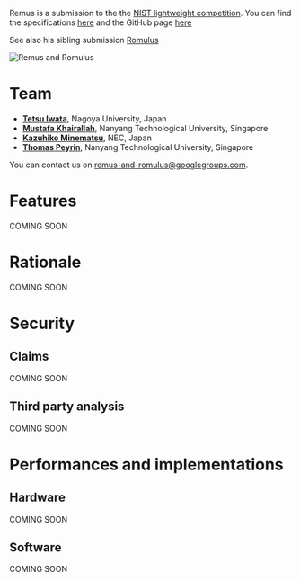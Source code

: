 Remus is a submission to the the [NIST lightweight competition](https://csrc.nist.gov/projects/lightweight-cryptography). You can find the specifications [here](https://remusae.github.io/remus/Remus.pdf) and the GitHub page [here](https://github.com/remusae/remus) 

See also his sibling submission [Romulus](https://romulusae.github.io/romulus/) 

![Remus and Romulus](https://github.com/remusae/remus/remus_romulus.png "Remus and Romulus")

# Team

- **[Tetsu Iwata](http://www.nuee.nagoya-u.ac.jp/labs/tiwata/)**, Nagoya University, Japan
- **[Mustafa Khairallah](https://www.mustafa-khairallah.com/)**, Nanyang Technological University, Singapore
- **[Kazuhiko Minematsu](https://www.nec.com/en/global/rd/people/kazuhiko_minematsu.html)**, NEC, Japan
- **[Thomas Peyrin](https://sites.google.com/site/thomaspeyrin/)**, Nanyang Technological University, Singapore

You can contact us on [remus-and-romulus@googlegroups.com](mailto:remus-and-romulus@googlegroups.com). 


# Features

COMING SOON


# Rationale

COMING SOON


# Security

## Claims

COMING SOON

## Third party analysis

COMING SOON


# Performances and implementations

## Hardware

COMING SOON

## Software

COMING SOON
